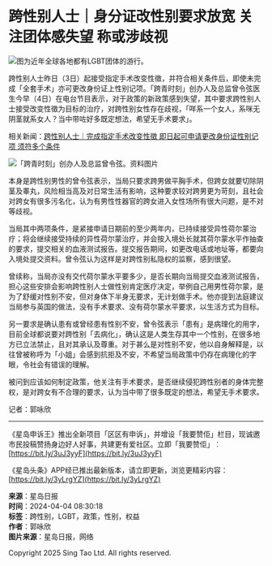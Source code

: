 # 跨性别人士｜身分证改性别要求放宽 关注团体感失望 称或涉歧视

![图为近年全球各地都有LGBT团体的游行。](https://image.stheadline.com/f/680p0/0x0/100/none/281ae3ecc19ccdea47e146378fa77cf5/stheadline/inewsmedia/20240404/_2024040410173725913.jpg)

跨性别人士昨日（3日）起接受指定手术改变性徵，并符合相关条件后，即使未完成「全套手术」亦可更改身份证上性别记项。「跨青时刻」创办人及总监曾令弦医生今早（4日）在电台节目表示，对于政策的新政策感到失望，其中要求跨性别人士接受改变性徵为目标的治疗，对跨性别女性存在歧视，「咩系一个女人，系咪无阴茎就系女人？当中带咗好多既定想法，希望无手术要求」。

相关新闻：[跨性别人士｜完成指定手术改变性徵 即日起可申请更改身份证性别记项 须符多个条件](https://www.stheadline.com/society/3331784/%E8%B7%A8%E6%80%A7%E5%88%A5%E4%BA%BA%E5%A3%AB%E5%AE%8C%E6%88%90%E6%8C%87%E5%AE%9A%E6%89%8B%E8%A1%93%E6%94%B9%E8%AE%8A%E6%80%A7%E5%BE%B5-%E5%8D%B3%E6%97%A5%E8%B5%B7%E5%8F%AF%E7%94%B3%E8%AB%8B%E6%9B%B4%E6%94%B9%E8%BA%AB%E4%BB%BD%E8%AD%89%E6%80%A7%E5%88%A5%E8%A8%98%E9%A0%85-%E9%A0%88%E7%AC%A6%E5%A4%9A%E5%80%8B%E6%A2%9D%E4%BB%B6)

![「跨青时刻」创办人及总监曾令弦。资料图片](https://image.hkhl.hk/f/1024p0/0x0/100/none/8ac68f99d1b1203798c27c3e7d55a558/2024-04/171219609569592.jpeg)

本身是跨性别男性的曾令弦表示，当局只要求跨男做平胸手术，但跨女就要切除阴茎及睾丸，风险相当高及对日常生活有影响，这种要求较对跨男更为苛刻，且社会对跨女有很多污名化，认为有男性性器官的跨女进入女性场所有很大问题，是不对等歧视。

当局其中两项条件，是紧接申请日期前的至少两年内，已持续接受异性荷尔蒙治疗；将会继续接受持续的异性荷尔蒙治疗，并会按入境处长就其荷尔蒙水平作抽查的要求，提交相关的血液测试报告。提交报告期间，如更改电话或地址等，都要向入境处提交资料。曾令弦认为这样是对跨性别私隐权的监察，感到很望。

曾续称，当局亦没有交代荷尔蒙水平要多少，是否长期向当局提交血液测试报告，担心这些安排会影响跨性别人士做性别肯定医疗决定，举例自己用男性荷尔蒙，是为了舒缓对性别不安，但对身体下半身无要求，无计划做手术。他亦提到法庭建议当局参与英国的做法，没有手术要求、没有荷尔蒙水平要求，以生活方式为目标。

另一要求是确认患有或曾经患有性别不安，曾令弦表示「患有」是病理化的用字，目前全球都说要对跨性别「去病化」，确认这是人类生存其中一个性别，在很多地方已立法禁止，且对其承认及尊重。对于甚么是对性别不安，他以自身解释是，以往曾被称呼为「小姐」会感到抗拒及不安，不希望当局政策中仍存在病理化的字眼，令社会有错误的理解。

被问到应该如何制定政策，他关注有手术要求，是否继续侵犯跨性别者的身体完整权，是对跨女有不合理的要求，认为当中带了很多既定的想法，希望无手术要求。

记者：郭咏欣

---

《星岛申诉王》推出全新项目「区区有申诉」，并增设「我要赞佢」栏目，现诚邀市民投稿赞扬身边好人好事，共建更有爱社区。立即「我要赞佢」︰[https://bit.ly/3uJ3yyF](https://bit.ly/3uJ3yyF)

《星岛头条》APP经已推出最新版本，请立即更新，浏览更精彩内容：[https://bit.ly/3yLrgYZ](https://bit.ly/3yLrgYZ)

**来源**：星岛日报  
**时间**：2024-04-04 08:30:18  
**标签**：跨性别，LGBT，政策，性别，权益  
**作者**：郭咏欣  
**图片来源**：星岛日报，网络  

Copyright 2025 Sing Tao Ltd. All rights reserved.
<!-- tcd_original_link https://std.stheadline.com/sc/realtime/article/1990924/%E5%8D%B3%E6%99%82-%E6%B8%AF%E8%81%9E-%E8%B7%A8%E6%80%A7%E5%88%A5%E4%BA%BA%E5%A3%AB-%E8%BA%AB%E5%88%86%E8%AD%89%E6%94%B9%E6%80%A7%E5%88%A5%E8%A6%81%E6%B1%82%E6%94%BE%E5%AF%AC-%E9%97%9C%E6%B3%A8%E5%9C%98%E9%AB%94%E6%84%9F%E5%A4%B1%E6%9C%9B-%E7%A8%B1%E6%88%96%E6%B6%89%E6%AD%A7%E8%A6%96 -->
